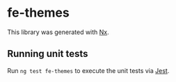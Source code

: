 # fe-themes

This library was generated with [Nx](https://nx.dev).

## Running unit tests

Run `ng test fe-themes` to execute the unit tests via [Jest](https://jestjs.io).
